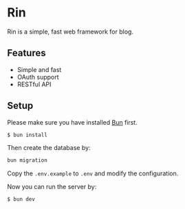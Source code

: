 # Rin
Rin is a simple, fast web framework for blog.

## Features
- Simple and fast
- OAuth support
- RESTful API

## Setup
Please make sure you have installed [Bun](https://bun.sh/) first.
```bash
$ bun install
```

Then create the database by:
```bash
bun migration
```

Copy the `.env.example` to `.env` and modify the configuration.

Now you can run the server by:
```bash
$ bun dev
```
